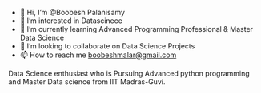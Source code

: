 - 👋 Hi, I’m @Boobesh Palanisamy
- 👀 I’m interested in Datascinece
- 🌱 I’m currently learning  Advanced Programming Professional & Master Data Science
- 💞️ I’m looking to collaborate on Data Science Projects
- 📫 How to reach me boobeshmalar@gmail.com

Data Science enthusiast who is Pursuing Advanced python programming and Master Data science from IIT Madras-Guvi.

<!---
BoobeshPalanisamy/BoobeshPalanisamy is a ✨ special ✨ repository because its `README.md` (this file) appears on your GitHub profile.
You can click the Preview link to take a look at your changes.
--->
